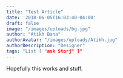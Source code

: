 ```yaml
---
title: "Test Article"
date: '2018-06-05T16:03:40-04:00'
draft: false
image: "/images/uploads/bg.jpg"
author: "Atikh Bana"
authorAvatar: "/images/uploads/Atikh.jpg"
authorDescription: "Designer"
tags: "List [ "ask Storj" ]"
---
```

Hopefully this works and stuff.
